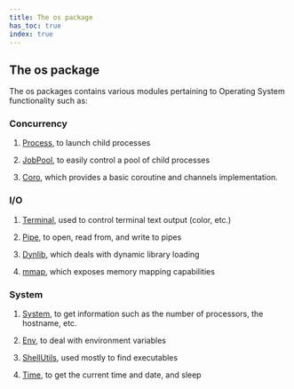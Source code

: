 ```yaml
---
title: The os package
has_toc: true
index: true
---
```


## The os package

The os packages contains various modules pertaining to Operating System functionality such as:

### Concurrency

 1. [Process](/docs/sdk/os/process/), to launch child processes

 2. [JobPool](/docs/sdk/os/jobpool/), to easily control a pool of child processes

 3. [Coro](/docs/sdk/os/coro/), which provides a basic coroutine and channels implementation.

### I/O

 1. [Terminal](/docs/sdk/os/terminal/), used to control terminal text output (color, etc.)

 2. [Pipe](/docs/sdk/os/pipe/), to open, read from, and write to pipes

 3. [Dynlib](/docs/sdk/os/dynlib/), which deals with dynamic library loading

 4. [mmap](/docs/sdk/os/mmap/), which exposes memory mapping capabilities

### System

 1. [System](/docs/sdk/os/system/), to get information such as the number of processors,
    the hostname, etc.

 2. [Env](/docs/sdk/os/env/), to deal with environment variables

 3. [ShellUtils](/docs/sdk/os/shellutils/), used mostly to find executables

 3. [Time](/docs/sdk/os/time/), to get the current time and date, and sleep


